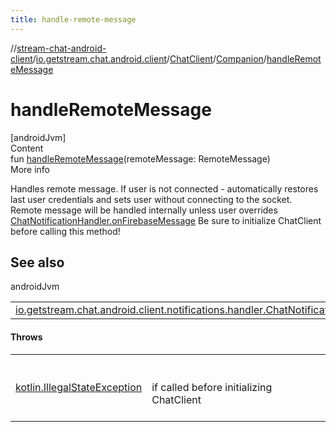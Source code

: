 ```yaml
---
title: handle-remote-message
---
```

//[stream-chat-android-client](../../../../index.md)/[io.getstream.chat.android.client](../../index.md)/[ChatClient](../index.md)/[Companion](index.md)/[handleRemoteMessage](handleRemoteMessage.md)



# handleRemoteMessage  
[androidJvm]  
Content  
fun [handleRemoteMessage](handleRemoteMessage.md)(remoteMessage: RemoteMessage)  
More info  


Handles remote message. If user is not connected - automatically restores last user credentials and sets user without connecting to the socket. Remote message will be handled internally unless user overrides [ChatNotificationHandler.onFirebaseMessage](../../../io.getstream.chat.android.client.notifications.handler/ChatNotificationHandler/onFirebaseMessage.md) Be sure to initialize ChatClient before calling this method!



## See also  
  
androidJvm  
  
| | |
|---|---|
| <a name="io.getstream.chat.android.client/ChatClient.Companion/handleRemoteMessage/#com.google.firebase.messaging.RemoteMessage/PointingToDeclaration/"></a>[io.getstream.chat.android.client.notifications.handler.ChatNotificationHandler](../../../io.getstream.chat.android.client.notifications.handler/ChatNotificationHandler/onFirebaseMessage.md)| <a name="io.getstream.chat.android.client/ChatClient.Companion/handleRemoteMessage/#com.google.firebase.messaging.RemoteMessage/PointingToDeclaration/"></a>|
  


#### Throws  
  
| | |
|---|---|
| <a name="io.getstream.chat.android.client/ChatClient.Companion/handleRemoteMessage/#com.google.firebase.messaging.RemoteMessage/PointingToDeclaration/"></a>[kotlin.IllegalStateException](https://kotlinlang.org/api/latest/jvm/stdlib/kotlin/-illegal-state-exception/index.html)| <a name="io.getstream.chat.android.client/ChatClient.Companion/handleRemoteMessage/#com.google.firebase.messaging.RemoteMessage/PointingToDeclaration/"></a><br/><br/>if called before initializing ChatClient<br/><br/>|
  



